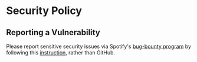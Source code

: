 # Security Policy

## Reporting a Vulnerability

Please report sensitive security issues via Spotify's [bug-bounty program](https://hackerone.com/spotify) by following this [instruction](https://docs.hackerone.com/programs/security-page.html), rather than GitHub. 
